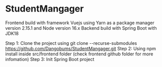 # StudentMangager

Frontend build with framework Vuejs using Yarn as a package manager version 2.15.1 and Node version 16.x
Backend build with Spring Boot with JDK18

Step 1: Clone the project using git clone --recurse-submodules https://github.com/Dangobums/StudentMangager.git
Step 2: Using npm install inside src/frontend folder (check frontend github folder for more infomation)
Step 3: Init Spring Boot project
